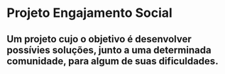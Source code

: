 # Projeto Engajamento Social
## Um projeto cujo o objetivo é desenvolver possívies soluções, junto a uma determinada comunidade, para algum de suas dificuldades.
